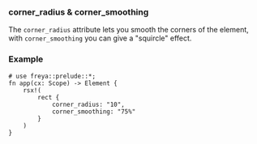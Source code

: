 ### corner_radius & corner_smoothing

The `corner_radius` attribute lets you smooth the corners of the element, with `corner_smoothing` you can give a "squircle" effect.

### Example

```rust, no_run
# use freya::prelude::*;
fn app(cx: Scope) -> Element {
    rsx!(
        rect {
            corner_radius: "10",
            corner_smoothing: "75%"
        }
    )
}
```